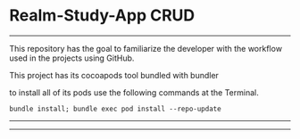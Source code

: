 # Realm-Study-App CRUD

------

This repository has the goal to familiarize the developer with the workflow used in the projects using GitHub.

This project has its cocoapods tool bundled with bundler

to install all of its pods use the following commands at the Terminal.

`bundle install; bundle exec pod install --repo-update`

------
------
